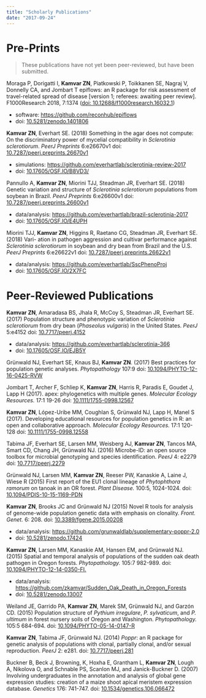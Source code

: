 ```yaml
---
title: "Scholarly Publications"
date: "2017-09-24"
---
```


# Pre-Prints

> These publications have not yet been peer-reviewed, but have been submitted.

Moraga P, Dorigatti I, **Kamvar ZN**, Piatkowski P, Toikkanen SE, Nagraj V, Donnelly CA, and Jombart T epiflows: an R package for risk assessment of travel-related spread of disease \[version 1; referees: awaiting peer review\]. F1000Research 2018, 7:1374 ([doi: 10.12688/f1000research.16032.1](https://doi.org/10.12688/f1000research.16032.1))

 -  software:  https://github.com/reconhub/epiflows
 -  doi:       [10.5281/zenodo.1401806](http://doi.org/10.5281/zenodo.1401806)

**Kamvar ZN**, Everhart SE. (2018) Something in the agar does not compute: On the discriminatory power of mycelial compatibility in *Sclerotinia sclerotiorum*. *PeerJ Preprints* 6:e26670v1 doi: [10.7287/peerj.preprints.26670v1](https://doi.org/10.7287/peerj.preprints.26670v1)

 -  simulations:  https://github.com/everhartlab/sclerotinia-review-2017           
 -  doi:          [10.17605/OSF.IO/B8VD3/](https://doi.org/10.17605/OSF.IO/B8VD3/) 

Pannullo A, **Kamvar ZN**, Miorini TJJ, Steadman JR, Everhart SE. (2018) Genetic variation and structure of *Sclerotinia sclerotiorum* populations from soybean in Brazil. *PeerJ Preprints* 6:e26600v1 doi: [10.7287/peerj.preprints.26600v1](https://doi.org/10.7287/peerj.preprints.26600v1)

 -  data/analysis:  https://github.com/everhartlab/brazil-sclerotinia-2017         
 -  doi:            [10.17605/OSF.IO/E4UPH](https://doi.org/10.17605/OSF.IO/E4UPH) 

Miorini TJJ, **Kamvar ZN**, Higgins R, Raetano CG, Steadman JR, Everhart SE. (2018) Vari- ation in pathogen aggression and cultivar performance against *Sclerotinia sclerotiorum* in soybean and dry bean from Brazil and the U.S. *PeerJ Preprints* 6:e26622v1 doi: [10.7287/peerj.preprints.26622v1](https://doi.org/10.7287/peerj.preprints.26622v1)

 -  data/analysis:  https://github.com/everhartlab/SscPhenoProj                    
 -  doi:            [10.17605/OSF.IO/2X7FC](https://doi.org/10.17605/OSF.IO/2X7FC) 

# Peer-Reviewed Publications

**Kamvar ZN**, Amaradasa BS, Jhala R, McCoy S, Steadman JR, Everhart SE. (2017) Population structure and phenotypic variation of *Sclerotinia sclerotiorum* from dry bean (*Phaseolus vulgaris*) in the United States. *PeerJ* 5:e4152 doi: [10.7717/peerj.4152](https://doi.org/10.7717/peerj.4152)

 -  data/analysis:  https://github.com/everhartlab/sclerotinia-366                 
 -  doi:            [10.17605/OSF.IO/EJB5Y](https://doi.org/10.17605/OSF.IO/EJB5Y) 

Grünwald NJ, Everhart SE, Knaus BJ, **Kamvar ZN**. (2017) Best practices for population genetic analyses. *Phytopathology* 107:9 doi: [10.1094/PHYTO-12-16-0425-RVW](https://doi.org/10.1094/PHYTO-12-16-0425-RVW)

Jombart T, Archer F, Schliep K, **Kamvar ZN**, Harris R, Paradis E, Goudet J, Lapp H (2017). apex: phylogenetics with multiple genes. *Molecular Ecology Resources.* 17:1 19-26 doi: [10.1111/1755-0998.12567](https://doi.org/10.1111/1755-0998.12567)

**Kamvar ZN**, López-Uribe MM, Coughlan S, Grünwald NJ, Lapp H, Manel S (2017). Developing educational resources for population genetics in R: an open and collaborative approach. *Molecular Ecology Resources.* 17:1 120-128 doi: [10.1111/1755-0998.12558](https://doi.org/10.1111/1755-0998.12558)

Tabima JF, Everhart SE, Larsen MM, Weisberg AJ, **Kamvar ZN**, Tancos MA, Smart CD, Chang JH, Grünwald NJ. (2016) Microbe-ID: an open source toolbox for microbial genotyping and species identification. *PeerJ* 4: e2279 doi: [10.7717/peerj.2279](https://doi.org/10.7717/peerj.2279)

Grünwald NJ, Larsen MM, **Kamvar ZN**, Reeser PW, Kanaskie A, Laine J, Wiese R (2015) First report of the EU1 clonal lineage of *Phytophthora ramorum* on tanoak in an OR forest. *Plant Disease.* 100:5, 1024-1024. doi: [10.1094/PDIS-10-15-1169-PDN](https://doi.org/10.1094/PDIS-10-15-1169-PDN)

**Kamvar ZN**, Brooks JC and Grünwald NJ (2015) Novel R tools for analysis of genome-wide population genetic data with emphasis on clonality. *Front. Genet.* 6: 208. doi: [10.3389/fgene.2015.00208](https://doi.org/10.3389/fgene.2015.00208)

 -  data/analysis:  https://github.com/grunwaldlab/supplementary-poppr-2.0        
 -  doi:            [10.5281/zenodo.17424 ](https://doi.org/10.5281/zenodo.17424) 

**Kamvar ZN**, Larsen MM, Kanaskie AM, Hansen EM, and Grünwald NJ. (2015) Spatial and temporal analysis of populations of the sudden oak death pathogen in Oregon forests. *Phytopathology.* 105:7 982-989. doi: [10.1094/PHYTO-12-14-0350-FI.](https://doi.org/10.1094/PHYTO-12-14-0350-FI.)

 -  data/analysis:  https://github.com/zkamvar/Sudden_Oak_Death_in_Oregon_Forests 
 -  doi:            [10.5281/zenodo.13007 ](https://doi.org/10.5281/zenodo.13007) 

Weiland JE, Garrido PA, **Kamvar ZN**, Marek SM, Grünwald NJ, and Garzón CD. (2015) Population structure of *Pythium irregulare*, *P. sylvaticum*, and *P. ultimum* in forest nursery soils of Oregon and Washington. *Phytopathology.* 105:5 684-694. doi: [10.1094/PHYTO-05-14-0147-R](https://doi.org/10.1094/PHYTO-05-14-0147-R)

**Kamvar ZN**, Tabima JF, Grünwald NJ. (2014) *Poppr*: an R package for genetic analysis of populations with clonal, partially clonal, and/or sexual reproduction. *PeerJ* 2: e281. doi: [10.7717/peerj.281](https://doi.org/10.7717/peerj.281)

Buckner B, Beck J, Browning, K, Hoxha E, Grantham L, **Kamvar ZN**, Lough A, Nikolova O, and Schnable PS, Scanlon MJ, and Janick-Buckner D. (2007) Involving undergraduates in the annotation and analysis of global gene expression studies: creation of a maize shoot apical meristem expression database. *Genetics* 176: 741-747. doi: [10.1534/genetics.106.066472](https://doi.org/10.1534/genetics.106.066472)
